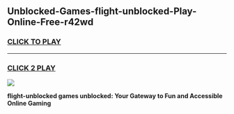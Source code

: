
## Unblocked-Games-flight-unblocked-Play-Online-Free-r42wd
<h3>
<a href="https://premium76.site?title=flight-unblocked&ref=26A">CLICK TO PLAY</a></h3>
<hr>

<h3>
<a href="https://premium76.site?title=flight-unblocked&ref=26A">CLICK 2 PLAY</a>
  
</h3>

<a href="https://premium76.site?title=flight-unblocked&ref=26A"><img src="https://clearcache.store/games.png"></a>


**flight-unblocked games unblocked: Your Gateway to Fun and Accessible Online Gaming**
